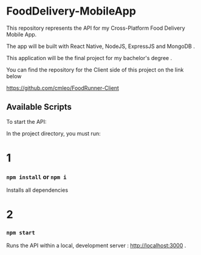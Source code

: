 # FoodDelivery-MobileApp

This repository represents the API for my Cross-Platform Food Delivery Mobile App. 

The app will be built with React Native, NodeJS, ExpressJS and MongoDB . 

This application will be the final project for my bachelor's degree . 

You can find the repository for the Client side of this project on the link below

https://github.com/cmleo/FoodRunner-Client

## Available Scripts

To start the API:

In the project directory, you must run:

# 1 

### `npm install` or `npm i`

Installs all dependencies 

# 2

### `npm start`

Runs the API within a local, development server : [http://localhost:3000](http://localhost:3000) .
